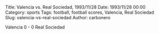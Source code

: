 Title: Valencia vs. Real Sociedad, 1993/11/28
Date: 1993/11/28 00:00
Category: sports
Tags: football, football scores, Valencia, Real Sociedad
Slug: valencia-vs-real-sociedad
Author: carbonero


Valencia 0 - 0 Real Sociedad

